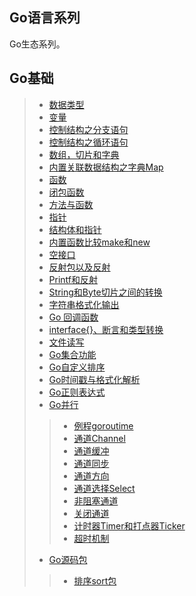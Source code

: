 ## Go语言系列
Go生态系列。

## Go基础
> - [数据类型](./Go基础/数据类型.md)
> - [变量](./Go基础/变量.md)
> - [控制结构之分支语句](./Go基础/分支语句.md)
> - [控制结构之循环语句](./Go基础/循环语句.md)
> - [数组，切片和字典](./Go基础/数组切片和字典.md)
> - [内置关联数据结构之字典Map](./Go基础/字典Map.md)
> - [函数](./Go基础/函数.md)
> - [闭包函数](./Go基础/Go闭包函数.md)
> - [方法与函数](./Go基础/方法与函数.md)
> - [指针](./Go基础/指针.md)
> - [结构体和指针](./Go基础/结构体和指针.md)
> - [内置函数比较make和new](./Go基础/内置函数之make和new.md)
> - [空接口](./Go基础/空接口.md)
> - [反射包以及反射](./Go基础/反射包以及反射.md)
> - [Printf和反射](./Go基础/Printf和反射.md)
> - [String和Byte切片之间的转换](./Go基础/String和Byte切片之间的转换.md)
> - [字符串格式化输出](./Go基础/字符串格式化输出.md)
> - [Go 回调函数](./Go基础/回调函数.md)
> - [interface{}、断言和类型转换](./Go基础/空接口断言与类型转换.md)
> - [文件读写](./Go基础/读写文件.md)
> - [Go集合功能](./Go基础/Go集合功能.md)
> - [Go自定义排序](./Go基础/自定排序.md)
> - [Go时间戳与格式化解析](./Go基础/Go时间戳与格式化解析.md)
> - [Go正则表达式](./Go基础/Go正则表达式.md)
> - [Go并行](./Go基础/并行)
>> - [例程goroutime](./Go基础/并行/Go例程goroutime.md)
>> - [通道Channel](./Go基础/并行/Go通道Channel.md)
>> - [通道缓冲](./Go基础/并行/Go通道缓冲.md)
>> - [通道同步](./Go基础/并行/Go通道同步.md)
>> - [通道方向](./Go基础/并行/Go通道方向.md)
>> - [通道选择Select](./Go基础/并行/Go通道选择.md)
>> - [非阻塞通道](./Go基础/并行/Go非阻塞通道.md)
>> - [关闭通道](./Go基础/并行/Go关闭通道.md)
>> - [计时器Timer和打点器Ticker](./Go基础/并行/Go计时器与打点器.md)
>> - [超时机制](./Go基础/并行/Go超时.md)
>- [Go源码包](./Go源码包)
>> - [排序sort包](./Go源码包/Go源码之sort包.md)
